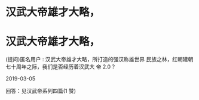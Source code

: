 # 汉武大帝雄才大略，

# 汉武大帝雄才大略，

(提问)匿名用户 : 汉武大帝雄才大略，所打造的强汉称雄世界 民族之林，红朝建朝七十周年之际，我们是否经历着汉武大 帝 2.0？

2019-03-05

回答：见汉武帝系列四篇(1 赞)